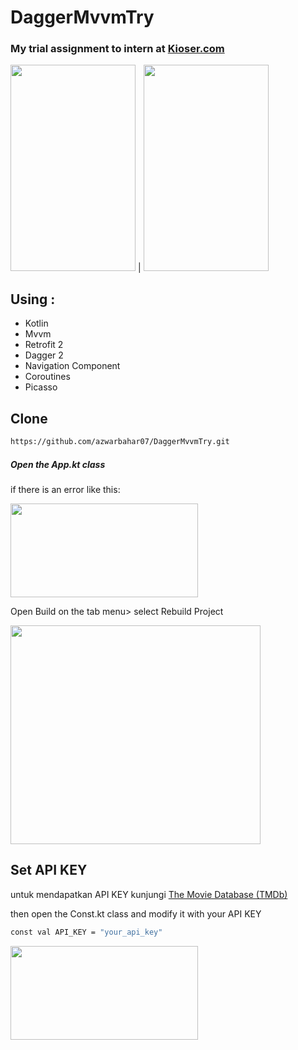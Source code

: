 # DaggerMvvmTry
### My trial assignment to intern at [Kioser.com](https://www.kioser.com/)

<img src="https://github.com/azwarbahar07/DaggerMvvmTry/blob/master/Screanshoot/Screenshot_2020_1029_194019.jpg" height="330" width="200"> | <img src="https://github.com/azwarbahar07/DaggerMvvmTry/blob/master/Screanshoot/Screenshot_2020_1029_194040.jpg" height="330" width="200">


## Using : 

- Kotlin
- Mvvm
- Retrofit 2
- Dagger 2
- Navigation Component
- Coroutines
- Picasso

## Clone

```bash
https://github.com/azwarbahar07/DaggerMvvmTry.git
```


##### Open the App.kt class
if there is an error like this:

<img src="https://github.com/azwarbahar07/DaggerMvvmTry/blob/master/Screanshoot/dagger.PNG" height="150" width="300">



Open Build on the tab menu> select Rebuild Project

<img src="https://github.com/azwarbahar07/DaggerMvvmTry/blob/master/Screanshoot/WhatsApp%20Image%202020-10-30%20at%2000.12.52.jpeg" height="350" width="400">



## Set API KEY
untuk mendapatkan API KEY kunjungi [The Movie Database (TMDb)](https://www.themoviedb.org/)

then open the Const.kt class and modify it with your API KEY
```bash
const val API_KEY = "your_api_key"
```
<img src="https://github.com/azwarbahar07/DaggerMvvmTry/blob/master/Screanshoot/apikey.PNG" height="150" width="300">

